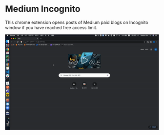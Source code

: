 # Medium Incognito
This chrome extension opens posts of Medium paid blogs on Incognito window if you have reached free access limit.

![Demo](./demo.gif)

